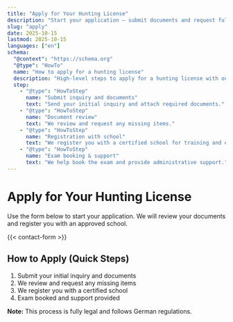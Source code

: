 ```yaml
---
title: "Apply for Your Hunting License"
description: "Start your application — submit documents and request full-service registration."
slug: "apply"
date: 2025-10-15
lastmod: 2025-10-15
languages: ["en"]
schema:
  "@context": "https://schema.org"
  "@type": "HowTo"
  name: "How to apply for a hunting license"
  description: "High-level steps to apply for a hunting license with our service."
  step:
    - "@type": "HowToStep"
      name: "Submit inquiry and documents"
      text: "Send your initial inquiry and attach required documents."
    - "@type": "HowToStep"
      name: "Document review"
      text: "We review and request any missing items."
    - "@type": "HowToStep"
      name: "Registration with school"
      text: "We register you with a certified school for training and exam."
    - "@type": "HowToStep"
      name: "Exam booking & support"
      text: "We help book the exam and provide administrative support."
---
```


# Apply for Your Hunting License

Use the form below to start your application. We will review your documents and register you with an approved school.

{{< contact-form >}}

## How to Apply (Quick Steps)

1. Submit your initial inquiry and documents
2. We review and request any missing items
3. We register you with a certified school
4. Exam booked and support provided

**Note:** This process is fully legal and follows German regulations.
